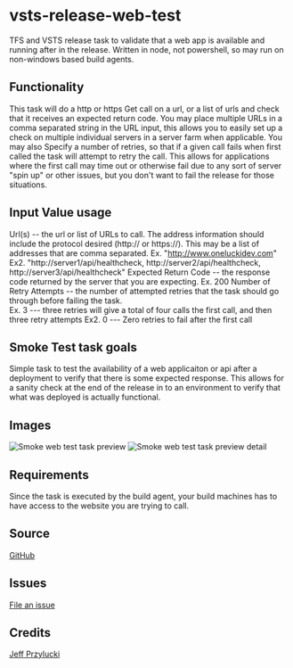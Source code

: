 # vsts-release-web-test
TFS and VSTS release task to validate that a web app is available and running after in the release.  Written in node, not powershell, so may run on non-windows based build agents.

## Functionality
This task will do a http or https Get call on a url, or a list of urls and check that it receives an expected return code.
You may place multiple URLs in a comma separated string in the URL input, this allows you to easily set up a check on multiple individual servers in a server farm when applicable.
You may also Specify a number of retries, so that if a given call fails when first called the task will attempt to retry the call.  This allows for applications where the first call may time out or otherwise fail due to any sort of server "spin up" or other issues, but you don't want to fail the release for those situations.

## Input Value usage
Url(s)
    -- the url or list of URLs to call. The address information should include the protocol desired (http:// or https://).  This may be a list of addresses that are comma separated. 
    Ex. "http://www.oneluckidev.com"
    Ex2. "http://server1/api/healthcheck, http://server2/api/healthcheck, http://server3/api/healthcheck"
Expected Return Code
      -- the response code returned by the server that you are expecting. 
    Ex. 200
Number of Retry Attempts
     -- the number of attempted retries that the task should go through before failing the task.  
    Ex. 3  --- three retries will give a total of four calls the first call, and then three retry attempts
    Ex2. 0  --- Zero retries to fail after the first call

## Smoke Test task goals

Simple task to test the availability of a web applicaiton or api after a deployment to verify that there is some expected response.  This allows for a sanity check at the end of the release in to an environment to verify that what was deployed is actually functional.  


## Images
![Smoke web test task preview](images/task.jpg)
![Smoke web test task preview detail](images/task-detail.jpg)

## Requirements
Since the task is executed by the build agent, your build machines has to have access to the website you are trying to call.

## Source
[GitHub](https://github.com/jeffpriz/vsts-release-web-test)

## Issues
[File an issue](https://github.com/jeffpriz/vsts-release-web-test/issues)

## Credits
[Jeff Przylucki](http://www.oneluckidev.com)

